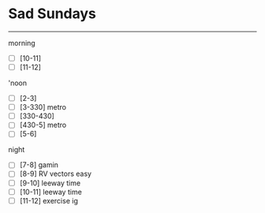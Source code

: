 # Sad Sundays
---
morning
- [ ] [10-11] 
- [ ] [11-12] 

'noon
- [ ] [2-3] 
- [ ] [3-330] metro
- [ ] [330-430] 
- [ ] [430-5] metro
- [ ] [5-6] 

night
- [ ] [7-8] gamin
- [ ] [8-9] RV vectors easy
- [ ] [9-10] leeway time
- [ ] [10-11] leeway time
- [ ] [11-12] exercise ig